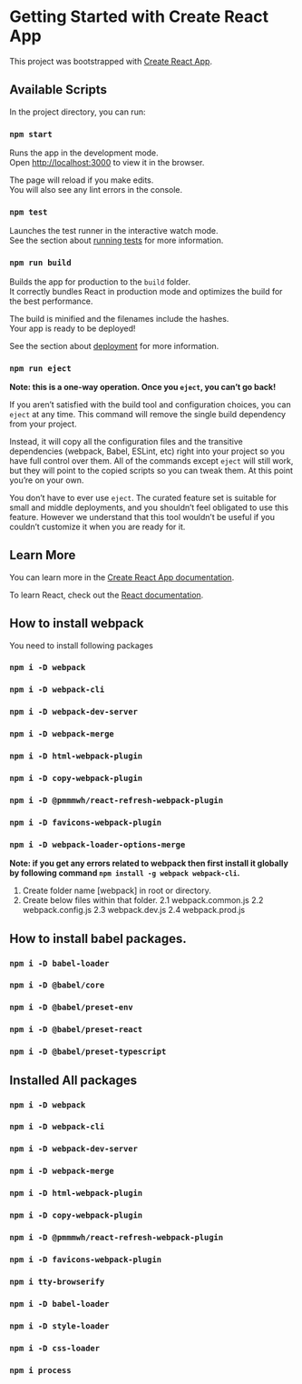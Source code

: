 # Getting Started with Create React App

This project was bootstrapped with [Create React App](https://github.com/facebook/create-react-app).

## Available Scripts

In the project directory, you can run:

### `npm start`

Runs the app in the development mode.\
Open [http://localhost:3000](http://localhost:3000) to view it in the browser.

The page will reload if you make edits.\
You will also see any lint errors in the console.

### `npm test`

Launches the test runner in the interactive watch mode.\
See the section about [running tests](https://facebook.github.io/create-react-app/docs/running-tests) for more information.

### `npm run build`

Builds the app for production to the `build` folder.\
It correctly bundles React in production mode and optimizes the build for the best performance.

The build is minified and the filenames include the hashes.\
Your app is ready to be deployed!

See the section about [deployment](https://facebook.github.io/create-react-app/docs/deployment) for more information.

### `npm run eject`

**Note: this is a one-way operation. Once you `eject`, you can’t go back!**

If you aren’t satisfied with the build tool and configuration choices, you can `eject` at any time. This command will remove the single build dependency from your project.

Instead, it will copy all the configuration files and the transitive dependencies (webpack, Babel, ESLint, etc) right into your project so you have full control over them. All of the commands except `eject` will still work, but they will point to the copied scripts so you can tweak them. At this point you’re on your own.

You don’t have to ever use `eject`. The curated feature set is suitable for small and middle deployments, and you shouldn’t feel obligated to use this feature. However we understand that this tool wouldn’t be useful if you couldn’t customize it when you are ready for it.

## Learn More

You can learn more in the [Create React App documentation](https://facebook.github.io/create-react-app/docs/getting-started).

To learn React, check out the [React documentation](https://reactjs.org/).

## How to install webpack

You need to install following packages

### `npm i -D webpack`

### `npm i -D webpack-cli`

### `npm i -D webpack-dev-server`

### `npm i -D webpack-merge`

### `npm i -D html-webpack-plugin`

### `npm i -D copy-webpack-plugin`

### `npm i -D @pmmmwh/react-refresh-webpack-plugin`

### `npm i -D favicons-webpack-plugin`

### `npm i -D webpack-loader-options-merge`

**Note: if you get any errors related to webpack then first install it globally by following command `npm install -g webpack webpack-cli`.**

1. Create folder name [webpack] in root or directory.
2. Create below files within that folder.
   2.1 webpack.common.js
   2.2 webpack.config.js
   2.3 webpack.dev.js
   2.4 webpack.prod.js

## How to install babel packages.

### `npm i -D babel-loader`

### `npm i -D @babel/core`

### `npm i -D @babel/preset-env`

### `npm i -D @babel/preset-react`

### `npm i -D @babel/preset-typescript`

## Installed All packages

### `npm i -D webpack`

### `npm i -D webpack-cli`

### `npm i -D webpack-dev-server`

### `npm i -D webpack-merge`

### `npm i -D html-webpack-plugin`

### `npm i -D copy-webpack-plugin`

### `npm i -D @pmmmwh/react-refresh-webpack-plugin`

### `npm i -D favicons-webpack-plugin`

### `npm i tty-browserify`

### `npm i -D babel-loader`

### `npm i -D style-loader`

### `npm i -D css-loader`

### `npm i process`

